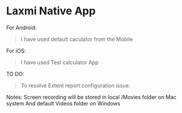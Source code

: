 # Laxmi Native App

For Android:
> I have used default caculator from the Mobile

For iOS:
> I have used Test calculator App

TO DO:

> To resolve Extent report configuration issue.

Notes:
Screen recording will be stored in local /Movies folder on Mac system
And default Videos folder on Windows
